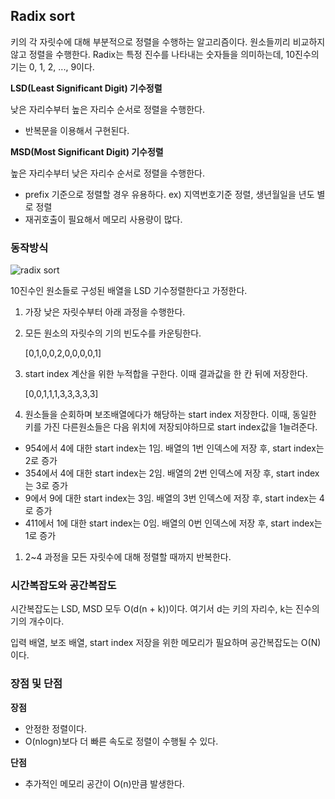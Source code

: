 ## Radix sort

키의 각 자릿수에 대해 부분적으로 정렬을 수행하는 알고리즘이다. 원소들끼리 비교하지않고 정렬을 수행한다. Radix는 특정 진수를 나타내는 숫자들을 의미하는데, 10진수의 기는 0, 1, 2, ..., 9이다.

**LSD(Least Significant Digit) 기수정렬**

낮은 자리수부터 높은 자리수 순서로 정렬을 수행한다.

- 반복문을 이용해서 구현된다.

**MSD(Most Significant Digit) 기수정렬**

높은 자리수부터 낮은 자리수 순서로 정렬을 수행한다.

- prefix 기준으로 정렬할 경우 유용하다.
  ex) 지역번호기준 정렬, 생년월일을 년도 별로 정렬
- 재귀호출이 필요해서 메모리 사용량이 많다.

### 동작방식

![radix sort](https://www.researchgate.net/publication/291086231/figure/fig1/AS:614214452404240@1523451545568/Simplistic-illustration-of-the-steps-performed-in-a-radix-sort-In-this-example-the.png)

10진수인 원소들로 구성된 배열을 LSD 기수정렬한다고 가정한다.

1. 가장 낮은 자릿수부터 아래 과정을 수행한다.
2. 모든 원소의 자릿수의 기의 빈도수를 카운팅한다.

   [0,1,0,0,2,0,0,0,0,1]

3. start index 계산을 위한 누적합을 구한다. 이때 결과값을 한 칸 뒤에 저장한다.

   [0,0,1,1,1,3,3,3,3,3]

4. 원소들을 순회하며 보조배열에다가 해당하는 start index 저장한다. 이때, 동일한 키를 가진 다른원소들은 다음 위치에 저장되야하므로 start index값을 1늘려준다.

- 954에서 4에 대한 start index는 1임. 배열의 1번 인덱스에 저장 후, start index는 2로 증가
- 354에서 4에 대한 start index는 2임. 배열의 2번 인덱스에 저장 후, start index는 3로 증가
- 9에서 9에 대한 start index는 3임. 배열의 3번 인덱스에 저장 후, start index는 4로 증가
- 411에서 1에 대한 start index는 0임. 배열의 0번 인덱스에 저장 후, start index는 1로 증가

1. 2~4 과정을 모든 자릿수에 대해 정렬할 때까지 반복한다.

### 시간복잡도와 공간복잡도

시간복잡도는 LSD, MSD 모두 O(d(n + k))이다. 여기서 d는 키의 자리수, k는 진수의 기의 개수이다.

입력 배열, 보조 배열, start index 저장을 위한 메모리가 필요하며 공간복잡도는 O(N)이다.

### 장점 및 단점

**장점**

- 안정한 정렬이다.
- O(nlogn)보다 더 빠른 속도로 정렬이 수행될 수 있다.

**단점**

- 추가적인 메모리 공간이 O(n)만큼 발생한다.
